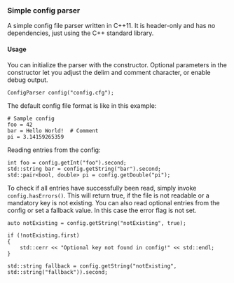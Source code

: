 ### Simple config parser
A simple config file parser written in C++11. It is header-only and has no dependencies, just using the C++ standard library.

#### Usage
You can initialize the parser with the constructor. Optional parameters in the constructor let you adjust the delim and comment character, or enable debug output.
```
ConfigParser config("config.cfg");
```

The default config file format is like in this example:
```
# Sample config
foo = 42
bar = Hello World!  # Comment
pi = 3.14159265359
```

Reading entries from the config:
```
int foo = config.getInt("foo").second;
std::string bar = config.getString("bar").second;
std::pair<bool, double> pi = config.getDouble("pi");
```

To check if all entries have successfully been read, simply invoke `config.hasErrors()`. This will return true, if the file is not readable or a mandatory key is not existing. You can also read optional entries from the config or set a fallback value. In this case the error flag is not set.

```
auto notExisting = config.getString("notExisting", true);

if (!notExisting.first)
{
    std::cerr << "Optional key not found in config!" << std::endl;
}

std::string fallback = config.getString("notExisting", std::string("fallback")).second;
```

